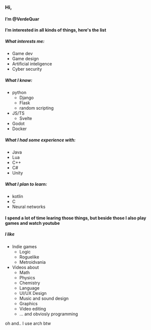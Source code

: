 ### Hi, 
#### I’m @VerdeQuar
#### I’m interested in all kinds of things, here's the list

##### What interests me:
- Game dev
- Game design
- Artificial inteligence 
- Cyber security

##### What I know:
- python
  - Django
  - Flask
  - random scripting
- JS/TS
  - Svelte
- Godot 
- Docker

##### What I had some experience with:
- Java
- Lua
- C++
- C#
- Unity

##### What I plan to learn: 
- kotlin
- C
- Neural networks

#### I spend a lot of time learing those things, but beside those I also play games and watch youtube
##### I like
- Indie games
  - Logic
  - Roguelike
  - Metroidvania
- Videos about
  - Math
  - Physics
  - Chemistry
  - Language
  - UI/UX Design
  - Music and sound design
  - Graphics
  - Video editing
  - ... and obviosly programming

oh and.. I use arch btw
